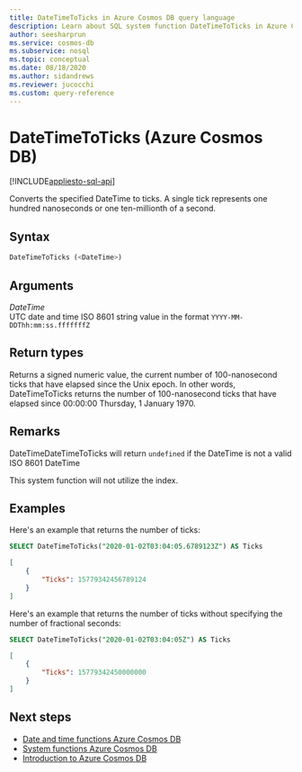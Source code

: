 ```yaml
---
title: DateTimeToTicks in Azure Cosmos DB query language
description: Learn about SQL system function DateTimeToTicks in Azure Cosmos DB.
author: seesharprun
ms.service: cosmos-db
ms.subservice: nosql
ms.topic: conceptual
ms.date: 08/18/2020
ms.author: sidandrews
ms.reviewer: jucocchi
ms.custom: query-reference
---
```

# DateTimeToTicks (Azure Cosmos DB)
[!INCLUDE[appliesto-sql-api](../includes/appliesto-sql-api.md)]

Converts the specified DateTime to ticks. A single tick represents one hundred nanoseconds or one ten-millionth of a second. 

## Syntax
  
```sql
DateTimeToTicks (<DateTime>)
```

## Arguments
  
*DateTime*  
   UTC date and time ISO 8601 string value in the format `YYYY-MM-DDThh:mm:ss.fffffffZ`

## Return types

Returns a signed numeric value, the current number of 100-nanosecond ticks that have elapsed since the Unix epoch. In other words, DateTimeToTicks returns the number of 100-nanosecond ticks that have elapsed since 00:00:00 Thursday, 1 January 1970.

## Remarks

DateTimeDateTimeToTicks will return `undefined` if the DateTime is not a valid ISO 8601 DateTime

This system function will not utilize the index.

## Examples

Here's an example that returns the number of ticks:

```sql
SELECT DateTimeToTicks("2020-01-02T03:04:05.6789123Z") AS Ticks
```

```json
[
    {
        "Ticks": 15779342456789124
    }
]
```

Here's an example that returns the number of ticks without specifying the number of fractional seconds:

```sql
SELECT DateTimeToTicks("2020-01-02T03:04:05Z") AS Ticks
```

```json
[
    {
        "Ticks": 15779342450000000
    }
]
```

## Next steps

- [Date and time functions Azure Cosmos DB](sql-query-date-time-functions.md)
- [System functions Azure Cosmos DB](sql-query-system-functions.md)
- [Introduction to Azure Cosmos DB](../introduction.md)
